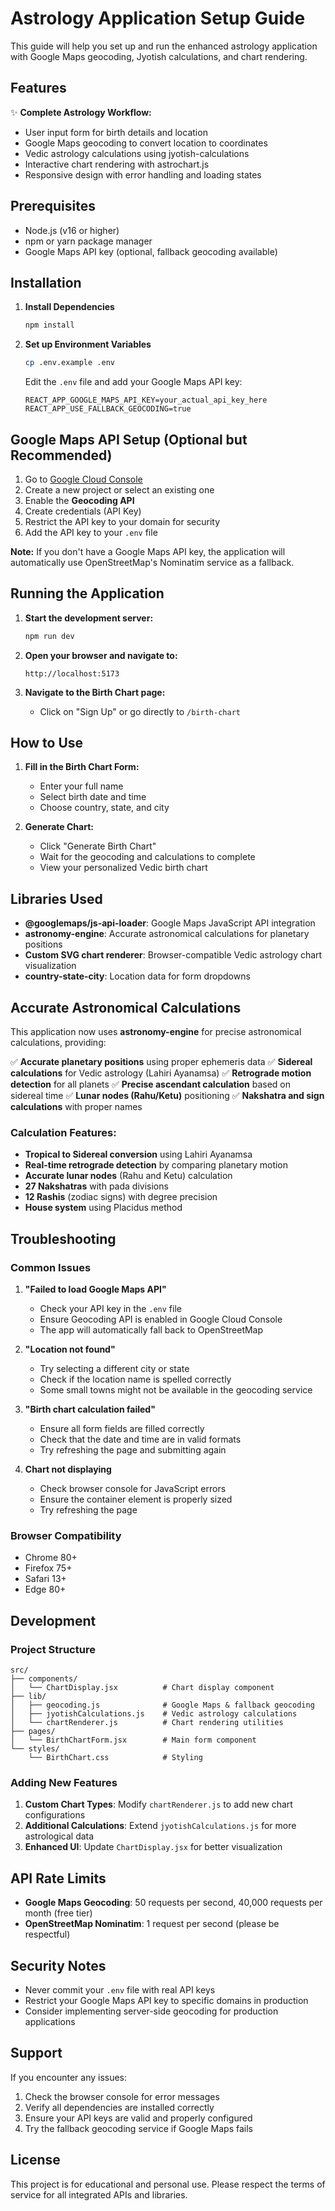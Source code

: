 # Astrology Application Setup Guide

This guide will help you set up and run the enhanced astrology application with Google Maps geocoding, Jyotish calculations, and chart rendering.

## Features

✨ **Complete Astrology Workflow:**
- User input form for birth details and location
- Google Maps geocoding to convert location to coordinates
- Vedic astrology calculations using jyotish-calculations
- Interactive chart rendering with astrochart.js
- Responsive design with error handling and loading states

## Prerequisites

- Node.js (v16 or higher)
- npm or yarn package manager
- Google Maps API key (optional, fallback geocoding available)

## Installation

1. **Install Dependencies**
   ```bash
   npm install
   ```

2. **Set up Environment Variables**
   ```bash
   cp .env.example .env
   ```
   
   Edit the `.env` file and add your Google Maps API key:
   ```
   REACT_APP_GOOGLE_MAPS_API_KEY=your_actual_api_key_here
   REACT_APP_USE_FALLBACK_GEOCODING=true
   ```

## Google Maps API Setup (Optional but Recommended)

1. Go to [Google Cloud Console](https://console.cloud.google.com/)
2. Create a new project or select an existing one
3. Enable the **Geocoding API**
4. Create credentials (API Key)
5. Restrict the API key to your domain for security
6. Add the API key to your `.env` file

**Note:** If you don't have a Google Maps API key, the application will automatically use OpenStreetMap's Nominatim service as a fallback.

## Running the Application

1. **Start the development server:**
   ```bash
   npm run dev
   ```

2. **Open your browser and navigate to:**
   ```
   http://localhost:5173
   ```

3. **Navigate to the Birth Chart page:**
   - Click on "Sign Up" or go directly to `/birth-chart`

## How to Use

1. **Fill in the Birth Chart Form:**
   - Enter your full name
   - Select birth date and time
   - Choose country, state, and city

2. **Generate Chart:**
   - Click "Generate Birth Chart"
   - Wait for the geocoding and calculations to complete
   - View your personalized Vedic birth chart

## Libraries Used

- **@googlemaps/js-api-loader**: Google Maps JavaScript API integration
- **astronomy-engine**: Accurate astronomical calculations for planetary positions
- **Custom SVG chart renderer**: Browser-compatible Vedic astrology chart visualization
- **country-state-city**: Location data for form dropdowns

## Accurate Astronomical Calculations

This application now uses **astronomy-engine** for precise astronomical calculations, providing:

✅ **Accurate planetary positions** using proper ephemeris data
✅ **Sidereal calculations** for Vedic astrology (Lahiri Ayanamsa)
✅ **Retrograde motion detection** for all planets
✅ **Precise ascendant calculation** based on sidereal time
✅ **Lunar nodes (Rahu/Ketu)** positioning
✅ **Nakshatra and sign calculations** with proper names

### Calculation Features:

- **Tropical to Sidereal conversion** using Lahiri Ayanamsa
- **Real-time retrograde detection** by comparing planetary motion
- **Accurate lunar nodes** (Rahu and Ketu) calculation
- **27 Nakshatras** with pada divisions
- **12 Rashis** (zodiac signs) with degree precision
- **House system** using Placidus method

## Troubleshooting

### Common Issues

1. **"Failed to load Google Maps API"**
   - Check your API key in the `.env` file
   - Ensure Geocoding API is enabled in Google Cloud Console
   - The app will automatically fall back to OpenStreetMap

2. **"Location not found"**
   - Try selecting a different city or state
   - Check if the location name is spelled correctly
   - Some small towns might not be available in the geocoding service

3. **"Birth chart calculation failed"**
   - Ensure all form fields are filled correctly
   - Check that the date and time are in valid formats
   - Try refreshing the page and submitting again

4. **Chart not displaying**
   - Check browser console for JavaScript errors
   - Ensure the container element is properly sized
   - Try refreshing the page

### Browser Compatibility

- Chrome 80+
- Firefox 75+
- Safari 13+
- Edge 80+

## Development

### Project Structure

```
src/
├── components/
│   └── ChartDisplay.jsx          # Chart display component
├── lib/
│   ├── geocoding.js              # Google Maps & fallback geocoding
│   ├── jyotishCalculations.js    # Vedic astrology calculations
│   └── chartRenderer.js          # Chart rendering utilities
├── pages/
│   └── BirthChartForm.jsx        # Main form component
└── styles/
    └── BirthChart.css            # Styling
```

### Adding New Features

1. **Custom Chart Types**: Modify `chartRenderer.js` to add new chart configurations
2. **Additional Calculations**: Extend `jyotishCalculations.js` for more astrological data
3. **Enhanced UI**: Update `ChartDisplay.jsx` for better visualization

## API Rate Limits

- **Google Maps Geocoding**: 50 requests per second, 40,000 requests per month (free tier)
- **OpenStreetMap Nominatim**: 1 request per second (please be respectful)

## Security Notes

- Never commit your `.env` file with real API keys
- Restrict your Google Maps API key to specific domains in production
- Consider implementing server-side geocoding for production applications

## Support

If you encounter any issues:

1. Check the browser console for error messages
2. Verify all dependencies are installed correctly
3. Ensure your API keys are valid and properly configured
4. Try the fallback geocoding service if Google Maps fails

## License

This project is for educational and personal use. Please respect the terms of service for all integrated APIs and libraries.

